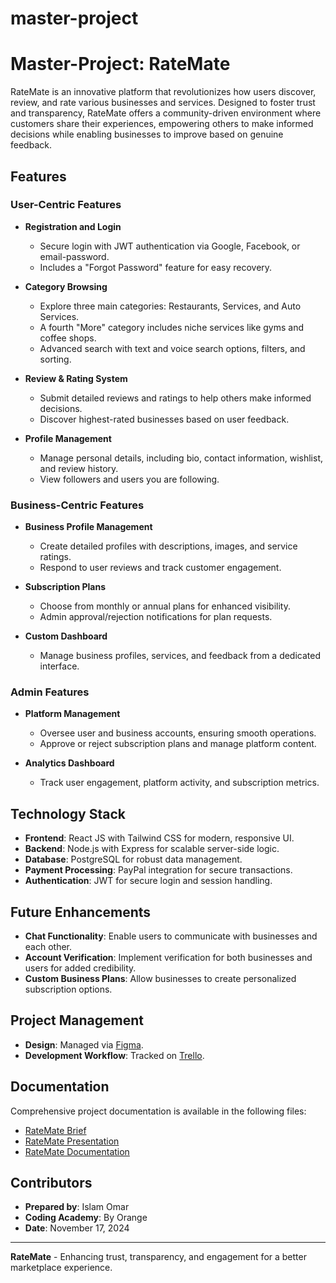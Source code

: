 # master-project

# Master-Project: RateMate

RateMate is an innovative platform that revolutionizes how users discover, review, and rate various businesses and services. Designed to foster trust and transparency, RateMate offers a community-driven environment where customers share their experiences, empowering others to make informed decisions while enabling businesses to improve based on genuine feedback.

## Features

### User-Centric Features

- **Registration and Login**

  - Secure login with JWT authentication via Google, Facebook, or email-password.
  - Includes a "Forgot Password" feature for easy recovery.

- **Category Browsing**

  - Explore three main categories: Restaurants, Services, and Auto Services.
  - A fourth "More" category includes niche services like gyms and coffee shops.
  - Advanced search with text and voice search options, filters, and sorting.

- **Review & Rating System**

  - Submit detailed reviews and ratings to help others make informed decisions.
  - Discover highest-rated businesses based on user feedback.

- **Profile Management**
  - Manage personal details, including bio, contact information, wishlist, and review history.
  - View followers and users you are following.

### Business-Centric Features

- **Business Profile Management**

  - Create detailed profiles with descriptions, images, and service ratings.
  - Respond to user reviews and track customer engagement.

- **Subscription Plans**

  - Choose from monthly or annual plans for enhanced visibility.
  - Admin approval/rejection notifications for plan requests.

- **Custom Dashboard**
  - Manage business profiles, services, and feedback from a dedicated interface.

### Admin Features

- **Platform Management**

  - Oversee user and business accounts, ensuring smooth operations.
  - Approve or reject subscription plans and manage platform content.

- **Analytics Dashboard**
  - Track user engagement, platform activity, and subscription metrics.

## Technology Stack

- **Frontend**: React JS with Tailwind CSS for modern, responsive UI.
- **Backend**: Node.js with Express for scalable server-side logic.
- **Database**: PostgreSQL for robust data management.
- **Payment Processing**: PayPal integration for secure transactions.
- **Authentication**: JWT for secure login and session handling.

## Future Enhancements

- **Chat Functionality**: Enable users to communicate with businesses and each other.
- **Account Verification**: Implement verification for both businesses and users for added credibility.
- **Custom Business Plans**: Allow businesses to create personalized subscription options.

## Project Management

- **Design**: Managed via [Figma](https://www.figma.com/design/1DGrXMSN8VvqccuW8GgjBZ/Untitled?node-id=0-1&t=EPm6SEXU54HLKOMm-0).
- **Development Workflow**: Tracked on [Trello](https://trello.com/b/zMsbOb8N/masterpiece).

## Documentation

Comprehensive project documentation is available in the following files:

- [RateMate Brief](./RateMate_Brief.pdf)
- [RateMate Presentation](./RateMate_Platform_Presentation.pdf)
- [RateMate Documentation](./RateMate_Doc.pdf)

## Contributors

- **Prepared by**: Islam Omar
- **Coding Academy**: By Orange
- **Date**: November 17, 2024

---

**RateMate** - Enhancing trust, transparency, and engagement for a better marketplace experience.
